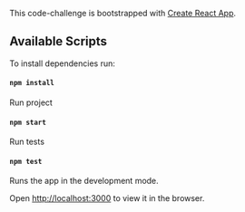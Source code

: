 This code-challenge is bootstrapped with [Create React App](https://github.com/facebook/create-react-app).

## Available Scripts

To install dependencies run:

#### `npm install`

Run project

#### `npm start`

Run tests

#### `npm test`

Runs the app in the development mode.

Open [http://localhost:3000](http://localhost:3000) to view it in the browser.

